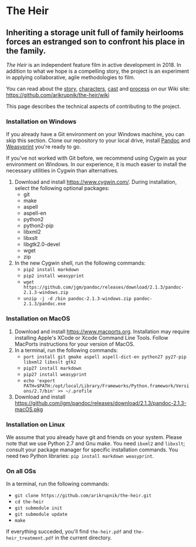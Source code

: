 # The Heir

## Inheriting a storage unit full of family heirlooms forces an estranged son to confront his place in the family.

*The Heir* is an independent feature film in active development in 2018.
In addition to what we hope is a compelling story, the project is an experiment in applying collaborative, agile methodologies to film.

You can read about the [story](https://github.com/arikrupnik/the-heir/wiki/Plot-Outline), [characters](https://github.com/arikrupnik/the-heir/wiki/Characters), [cast](https://github.com/arikrupnik/the-heir/wiki/Cast) and [process](https://github.com/arikrupnik/the-heir/wiki/Process) on our Wiki site: <https://github.com/arikrupnik/the-heir/wiki>

This page describes the technical aspects of contributing to the project.

### Installation on Windows

If you already have a Git environment on your Windows machine, you can skip this section.
Clone our repository to your local drive, install [Pandoc](http://pandoc.org/) and [Weasyprint](http://weasyprint.org/) you're ready to go.

If you've not worked with Git before, we recommend using Cygwin as your environment on Windows.
In our experience, it is much easier to install the necessary utilities in Cygwin than alternatives.

1. Download and install <https://www.cygwin.com/>. During installation, select the following optional packages:
   * git
   * make
   * aspell
   * aspell-en
   * python2
   * python2-pip
   * libxml2
   * libxslt
   * libgtk2.0-devel
   * wget
   * zip
2. In the new Cygwin shell, run the following commands:
   * `pip2 install markdown`
   * `pip2 install weasyprint`
   * `wget https://github.com/jgm/pandoc/releases/download/2.1.3/pandoc-2.1.3-windows.zip`
   * `unzip -j -d /bin pandoc-2.1.3-windows.zip pandoc-2.1.3/pandoc.exe`

### Installation on MacOS

1. Download and install <https://www.macports.org>. Installation may require installing Apple's XCode or Xcode Command Line Tools. Follow MacPorts instructions for your version of MacOS.
2. In a terminal, run the following commands:
   * `port install git gmake aspell aspell-dict-en python27 py27-pip libxml2 libxslt gtk2`
   * `pip27 install markdown`
   * `pip27 install weasyprint`
   * `echo 'export PATH=$PATH:/opt/local/Library/Frameworks/Python.framework/Versions/2.7/bin' >> ~/.profile`
3. Download and install <https://github.com/jgm/pandoc/releases/download/2.1.3/pandoc-2.1.3-macOS.pkg>

### Installation on Linux

We assume that you already have git and friends on your system. Please note that we use Python 2.7 and Gnu make. You need `ibxml2` and `libxslt`; consult your package manager for specific installation commands. You need two Python libraries: `pip install markdown weasyprint`.

### On all OSs

In a terminal, run the following commands:
* `git clone https://github.com/arikrupnik/the-heir.git`
* `cd the-heir`
* `git submodule init`
* `git submodule update`
* `make`

If everything succeded, you'll find `the-heir.pdf` and `the-heir_treatment.pdf` in the current directory.
